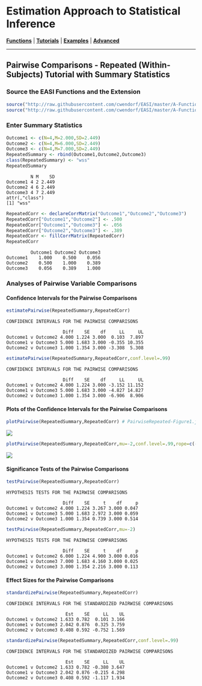 # Estimation Approach to Statistical Inference

[**Functions**](../../Functions) | 
[**Tutorials**](../../Tutorials) | 
[**Examples**](../../Examples) | 
[**Advanced**](../../Advanced)

---

## Pairwise Comparisons - Repeated (Within-Subjects) Tutorial with Summary Statistics

### Source the EASI Functions and the Extension

```r
source("http://raw.githubusercontent.com/cwendorf/EASI/master/A-Functions/EASI-Functions.R")
source("http://raw.githubusercontent.com/cwendorf/EASI/master/A-Functions/EASI-Pairwise-Extension.R")
```

### Enter Summary Statistics

```r
Outcome1 <- c(N=4,M=2.000,SD=2.449)
Outcome2 <- c(N=4,M=6.000,SD=2.449)
Outcome3 <- c(N=4,M=7.000,SD=2.449)
RepeatedSummary <- rbind(Outcome1,Outcome2,Outcome3)
class(RepeatedSummary) <- "wss"
RepeatedSummary
```
```
         N M    SD
Outcome1 4 2 2.449
Outcome2 4 6 2.449
Outcome3 4 7 2.449
attr(,"class")
[1] "wss"
```
```r
RepeatedCorr <- declareCorrMatrix("Outcome1","Outcome2","Outcome3")
RepeatedCorr["Outcome1","Outcome2"] <- .500
RepeatedCorr["Outcome1","Outcome3"] <- .056
RepeatedCorr["Outcome2","Outcome3"] <- .389
RepeatedCorr <- fillCorrMatrix(RepeatedCorr)
RepeatedCorr
```
```
         Outcome1 Outcome2 Outcome3
Outcome1    1.000    0.500    0.056
Outcome2    0.500    1.000    0.389
Outcome3    0.056    0.389    1.000
```

### Analyses of Pairwise Variable Comparisons

#### Confidence Intervals for the Pairwise Comparisons

```r
estimatePairwise(RepeatedSummary,RepeatedCorr)
```
```
CONFIDENCE INTERVALS FOR THE PAIRWISE COMPARISONS

                     Diff    SE    df     LL     UL
Outcome1 v Outcome2 4.000 1.224 3.000  0.103  7.897
Outcome1 v Outcome3 5.000 1.683 3.000 -0.355 10.355
Outcome2 v Outcome3 1.000 1.354 3.000 -3.308  5.308
```

```r
estimatePairwise(RepeatedSummary,RepeatedCorr,conf.level=.99)
```
```
CONFIDENCE INTERVALS FOR THE PAIRWISE COMPARISONS

                     Diff    SE    df     LL     UL
Outcome1 v Outcome2 4.000 1.224 3.000 -3.152 11.152
Outcome1 v Outcome3 5.000 1.683 3.000 -4.827 14.827
Outcome2 v Outcome3 1.000 1.354 3.000 -6.906  8.906
```

#### Plots of the Confidence Intervals for the Pairwise Comparisons

```r
plotPairwise(RepeatedSummary,RepeatedCorr) # PairwiseRepeated-Figure1.jpeg
```
<kbd><img src="PairwiseRepeated-Figure1.jpeg"></kbd>
```r
plotPairwise(RepeatedSummary,RepeatedCorr,mu=-2,conf.level=.99,rope=c(-4,0)) # PairwiseRepeated-Figure2.jpeg
```
<kbd><img src="PairwiseRepeated-Figure2.jpeg"></kbd>

#### Significance Tests of the Pairwise Comparisons

```r
testPairwise(RepeatedSummary,RepeatedCorr)
```
```
HYPOTHESIS TESTS FOR THE PAIRWISE COMPARISONS

                     Diff    SE     t    df     p
Outcome1 v Outcome2 4.000 1.224 3.267 3.000 0.047
Outcome1 v Outcome3 5.000 1.683 2.972 3.000 0.059
Outcome2 v Outcome3 1.000 1.354 0.739 3.000 0.514
```

```r
testPairwise(RepeatedSummary,RepeatedCorr,mu=-2)
```
```
HYPOTHESIS TESTS FOR THE PAIRWISE COMPARISONS

                     Diff    SE     t    df     p
Outcome1 v Outcome2 6.000 1.224 4.900 3.000 0.016
Outcome1 v Outcome3 7.000 1.683 4.160 3.000 0.025
Outcome2 v Outcome3 3.000 1.354 2.216 3.000 0.113
```

#### Effect Sizes for the Pairwise Comparisons

```r
standardizePairwise(RepeatedSummary,RepeatedCorr)
```
```
CONFIDENCE INTERVALS FOR THE STANDARDIZED PAIRWISE COMPARISONS

                      Est    SE     LL    UL
Outcome1 v Outcome2 1.633 0.782  0.101 3.166
Outcome1 v Outcome3 2.042 0.876  0.325 3.759
Outcome2 v Outcome3 0.408 0.592 -0.752 1.569
```

```r
standardizePairwise(RepeatedSummary,RepeatedCorr,conf.level=.99)
```
```
CONFIDENCE INTERVALS FOR THE STANDARDIZED PAIRWISE COMPARISONS

                      Est    SE     LL    UL
Outcome1 v Outcome2 1.633 0.782 -0.380 3.647
Outcome1 v Outcome3 2.042 0.876 -0.215 4.298
Outcome2 v Outcome3 0.408 0.592 -1.117 1.934
```

